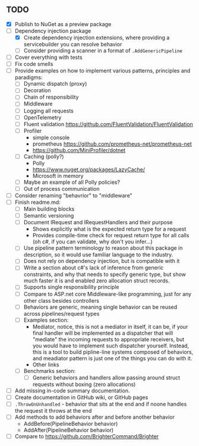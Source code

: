 ## TODO

- [x] Publish to NuGet as a preview package 
- [ ] Dependency injection package 
    - [x] Create dependency injection extensions, where providing a servicebuilder you can resolve behavior
    - [ ] Consider providing a scanner in a format of `.AddGenericPipeline`
- [ ] Cover everything with tests
- [ ] Fix code smells
- [ ] Provide examples on how to implement various patterns, principles and paradigms:
    - [ ] Dynamic dispatch (proxy)
    - [ ] Decoration
    - [ ] Chain of responsibility
    - [ ] Middleware 
    - [ ] Logging all requests 
    - [ ] OpenTelemetry
    - [ ] Fluent validation https://github.com/FluentValidation/FluentValidation
    - [ ] Profiler 
        - simple console
        - prometheus https://github.com/prometheus-net/prometheus-net
        - https://github.com/MiniProfiler/dotnet
    - [ ] Caching (polly?)
        - Polly
        - https://www.nuget.org/packages/LazyCache/
        - Microsoft in memory
    - [ ] Maybe an example of all Polly policies? 
    - [ ] Out of process communication 
- [ ] Consider renaming "behavrior" to "middleware"
- [ ] Finish readme.md:
    - [ ] Main building blocks
    - [ ] Semantic versioning
    - [ ] Document IRequest and IRequestHandlers and their purpose
        - Shows explicitly what is the expected return type for a request
        - Provides compile-time check for request return type for all calls (oh c#, if you can validate, why don't you infer...)
    - [ ] Use pipeline pattern terminology to reason about this package in description, so it would use familiar language to the industry. 
    - [ ] Does not rely on dependency injection, but is compatible with it
    - [ ] Write a section about c#'s lack of inference from generic constraints, and why that needs to specify generic type, but show much faster it is and enabled zero allocation struct records.
    - [ ] Supports single responsibility principle
    - [ ] Compare to ASP.net core Middleware-like programming, just for any other class besides controllers
    - [ ] Behaviors are generic, meaning single behavior can be reused across pipelines/request types 
    - [ ] Examples section:
        - Mediator, notice, this is not a mediator in itself, it can be, if your final handler will be implemented as a dispatcher that will "mediate" the incoming requests to appropriate receivers, but you would have to implement such dispatcher yourself. Instead, this is a tool to build pipline-line systems composed of behaviors, and meadiator pattern is just one of the things you can do with it.
        - Other links
    - [ ] Benchmarks section:
        - [ ] Generic behaviors and handlers allow passing around struct requests without boxing (zero allocations)
- [ ] Add missing in-code summary documentation.
- [ ] Create documentation in GitHub wiki, or GitHub pages
- [ ] `.ThrowOnUnhandled` - behavior that sits at the end and if noone handles the request it throws at the end
- [ ] Add methods to add behaviors after and before another behavior
    - AddBefore<TBehavior>(PipelineBehavior behavior)
    - AddAfter<TBehavior>(PipelineBehavior behavior)
- [ ] Compare to https://github.com/BrighterCommand/Brighter
